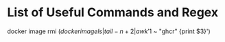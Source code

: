 # List of Useful Commands and Regex

docker image rmi $(docker image ls | tail -n+2 | awk '$1 ~ "ghcr" {print $3}')
